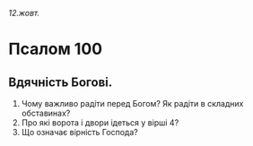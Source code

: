 
_12.жовт._

# Псалом 100

## Вдячність Богові.
1. Чому важливо радіти перед Богом? Як радіти в складних обставинах?
2. Про які ворота і двори ідеться у вірші 4?
3. Що означає вірність Господа?
